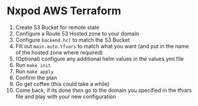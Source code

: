 # Nxpod AWS Terraform

1. Create S3 Bucket for remote state
2. Configure a Route 53 Hosted zone to your domain
3. Configure `backend.hcl` to match the S3 Bucket
4. Fill out `main.auto.tfvars` to match what you want (and put in the name of the hosted zone where required)
5. (Optional) configure any additional helm values in the values.yml file
6. Run `make init`
7. Run `make apply`
8. Confirm the plan
9. Go get coffee (this could take a while)
10. Come back, if its done then go to the domain you specified in the tfvars file and play with your new configuration
